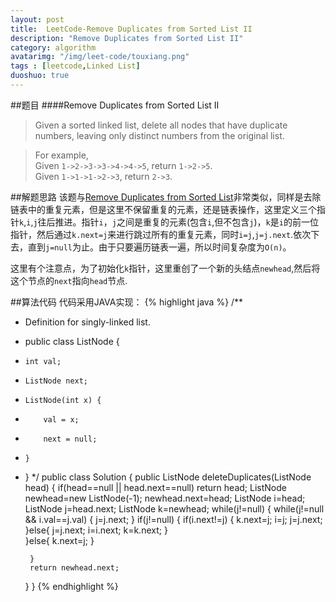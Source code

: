 ```yaml
---
layout: post
title:  LeetCode-Remove Duplicates from Sorted List II
description: "Remove Duplicates from Sorted List II"
category: algorithm
avatarimg: "/img/leet-code/touxiang.png"
tags : [leetcode,Linked List]
duoshuo: true
---
```

##题目
####Remove Duplicates from Sorted List II
>Given a sorted linked list, delete all nodes that have duplicate numbers, leaving only distinct numbers from the original list.

>For example,     
>Given `1->2->3->3->4->4->5`, return `1->2->5`.       
>Given `1->1->1->2->3`, return `2->3`.     

<!-- more -->
	
##解题思路
该题与[Remove Duplicates from Sorted List][1]非常类似，同样是去除链表中的重复元素，但是这里不保留重复的元素，还是链表操作，这里定义三个指针`k`,`i`,`j`往后推进。指针`i`，`j`之间是重复的元素(包含`i`,但不包含`j`)，`k`是`i`的前一位指针，然后通过`k.next=j`来进行跳过所有的重复元素，同时`i=j`,`j=j.next`.依次下去，直到`j=null`为止。由于只要遍历链表一遍，所以时间复杂度为`O(n)`。

这里有个注意点，为了初始化`k`指针，这里重创了一个新的头结点`newhead`,然后将这个节点的`next`指向`head`节点.

##算法代码
代码采用JAVA实现：
{% highlight java %}
/**
 * Definition for singly-linked list.
 * public class ListNode {
 *     int val;
 *     ListNode next;
 *     ListNode(int x) {
 *         val = x;
 *         next = null;
 *     }
 * }
 */
public class Solution {
    public ListNode deleteDuplicates(ListNode head) {
        if(head==null || head.next==null)
        	return head;
        ListNode newhead=new ListNode(-1);
        newhead.next=head;
        ListNode i=head;
        ListNode j=head.next;
        ListNode k=newhead;
        while(j!=null)
        {
        	while(j!=null && i.val==j.val)
        	{
        		j=j.next;
        	}
        	if(j!=null)
        	{
        	    if(i.next!=j)
            	{
            		k.next=j;
    	        	i=j;
    	        	j=j.next;
            	}else{
            		j=j.next;
            		i=i.next;
            		k=k.next;
            	}	
        	}else{
        	    k.next=j;
        	}
        	
        }
        return newhead.next;
    }
}
{% endhighlight %}

[1]:http://pisxw.com/algorithm/Remove-Duplicates-from-Sorted-List.html

